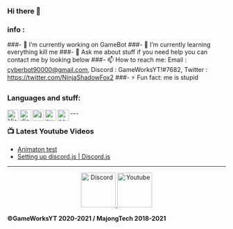 ### Hi there 👋

### info :
###- 🔭 I’m currently working on GameBot
###- 🌱 I’m currently learning everything kill me
###- 💬 Ask me about stuff if you need help you can contact me by looking below
###- 📫 How to reach me: Email : cyberbot90000@gmail.com, Discord : GameWorksYT!#7682, Twitter : https://twitter.com/NinjaShadowFox2
###- ⚡ Fun fact: me is stupid

### Languages and stuff:

<img align="left" alt="Visual Studio Code" width="26px" src="https://i.imgur.com/LwSdAlE.png" />
<img align="left" alt="discord.js" width="26px" src="https://i.imgur.com/SI1DZf3.png" />
<img align="left" alt="js" width="26px" src="https://i.imgur.com/3u1wzwE.png" />
<img align="left" alt="py" width="26px" src="https://i.imgur.com/4pIzF9V.png" />
<img align="left" alt="node.js" width="26px" src="https://i.imgur.com/tYLFZBh.png" /> 
---

### 📺 Latest Youtube Videos

<!-- YOUTUBE:START -->
- [Animaton test](https://www.youtube.com/watch?v=zUQzMEaMxns)
- [Setting up discord.js | Discord.js](https://www.youtube.com/watch?v=CirJOhLrhRY&t=735s)
<!-- YOUTUBE:END -->

---

<!-- <details>
<summary><a align ="right">🔎 Statistics </a></summary>

<a>
  <img align="center" src="https://riday-ghstats.vercel.app/api/top-langs/?username=reconlx&theme=tokyonight&layout=compact" />
</a>
<a href="https://github.com/anuraghazra/convoychat">
  <img align="center" src="https://github-readme-stats.vercel.app/api?username=reconlx&show_icons=true&theme=onedark" />
</a>
</details> -->

<p align="center">
<a href="https://discord.gg/9uGJ8T37jy">
    <img src="https://user-images.githubusercontent.com/59381835/92191514-d649ad80-ee18-11ea-9bc4-e95c7a122a99.png" alt="Discord" width="80"/>
  </a>
<a href="https://www.youtube.com/channel/UCL2f-K1nOq0lKG0nu3OJ6Dw">
    <img src="https://user-images.githubusercontent.com/59381835/92191346-676c5480-ee18-11ea-8240-e416eb1a5b5d.png" alt="Youtube" width="80"/>
  </a>
</p>


**©GameWorksYT 2020-2021 / MajongTech 2018-2021**
